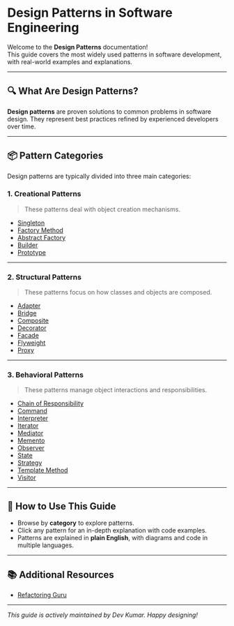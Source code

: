 # Design Patterns in Software Engineering

Welcome to the **Design Patterns** documentation!  
This guide covers the most widely used patterns in software development, with real-world examples and explanations.

---

## 🔍 What Are Design Patterns?

**Design patterns** are proven solutions to common problems in software design. They represent best practices refined by experienced developers over time.

---

## 📦 Pattern Categories

Design patterns are typically divided into three main categories:

### 1. Creational Patterns
> These patterns deal with object creation mechanisms.

- [Singleton](creational/singleton.md)
- [Factory Method](creational/factory-method.md)
- [Abstract Factory](creational/abstract-factory.md)
- [Builder](creational/builder.md)
- [Prototype](creational/prototype.md)

---

### 2. Structural Patterns
> These patterns focus on how classes and objects are composed.

- [Adapter](Design-Pattern/structural/adapter.md)
- [Bridge](Design-Pattern/structural/bridge.md)
- [Composite](Design-Pattern/structural/composite.md)
- [Decorator](Design-Pattern/structural/decorator.md)
- [Facade](Design-Pattern/structural/facade.md)
- [Flyweight](Design-Pattern/structural/flyweight.md)
- [Proxy](Design-Pattern/structural/proxy.md)

---

### 3. Behavioral Patterns
> These patterns manage object interactions and responsibilities.

- [Chain of Responsibility](Design-Pattern/behavioral/chain-of-responsibility.md)
- [Command](Design-Pattern/behavioral/command.md)
- [Interpreter](Design-Pattern/behavioral/interpreter.md)
- [Iterator](Design-Pattern/behavioral/iterator.md)
- [Mediator](Design-Pattern/behavioral/mediator.md)
- [Memento](Design-Pattern/behavioral/memento.md)
- [Observer](Design-Pattern/behavioral/observer.md)
- [State](Design-Pattern/behavioral/state.md)
- [Strategy](Design-Pattern/behavioral/strategy.md)
- [Template Method](Design-Pattern/behavioral/template-method.md)
- [Visitor](Design-Pattern/behavioral/visitor.md)

---

## 🚀 How to Use This Guide

- Browse by **category** to explore patterns.
- Click any pattern for an in-depth explanation with code examples.
- Patterns are explained in **plain English**, with diagrams and code in multiple languages.

---

## 📚 Additional Resources

- [Refactoring Guru](https://refactoring.guru/design-patterns)

---

_This guide is actively maintained by Dev Kumar. Happy designing!_
